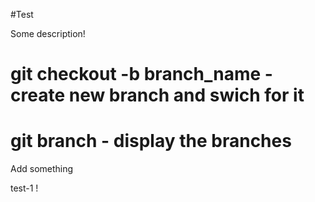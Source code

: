 #Test

Some description!

# git checkout -b branch_name - create new branch and swich for it

# git branch - display the branches

Add something

test-1 !